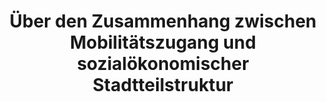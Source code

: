 ---
id: mobilitaetsmacher
title: "Über den Zusammenhang zwischen Mobilitätszugang und sozialökonomischer Stadtteilstruktur"
title_project: "Über den Zusammenhang zwischen Mobilitätszugang und sozialökonomischer Stadtteilstruktur"
title_short: "Mobilitätsmacher:in"
period: "Okt 23 – Mär 24 (6 Monate)" 
round: "3"
lecture2go: "68028"
uhh_url: "https://www.hcl.uni-hamburg.de/ddlitlab/data-literacy-studierendenprojekte/dritte-foerderrunde/mobilitaetsmacher.html"
students: "Aranka Bálint, Ellis Steinbiß, Fabian Hellmold"
mentor: "Daniel Gotthardt"
text: |
    Ein erheblicher Anteil der Hamburger Bevölkerung lebt in Stadtteilen, die nicht ausreichend in das HVV-Netz integriert sind [1]. Weiter zeigen Untersuchungen der Technischen Universität Hamburg, dass das Pro-Kopf-Angebot von Bussen und Schnellbahnen in einkommensschwachen Gebieten im Vergleich zu Stadtteilen mit höherer Kaufkraft deutlich geringer ist [2]. Die kürzlich eingeführte finanzielle Unterstützung für die Nutzung des Angebots der Deutschen Bahn und des Hamburger Verkehrsverbund (HVV) entlastete einkommensschwache Haushalte [3]. Allerdings lösen auch diese finanziellen Stützen nicht das Problem von fehlender Anbindung von einkommensschwachen (Rand-)gebieten an das Mobilitätsnetz.   

    Dabei ist der Zugang zu dem ÖPNV von essenzieller Bedeutung für die soziale Teilhabe, die sich durch das Pflegen sozialer Kontakte, persönliche Entfaltung oder das Mitwirken am kulturellen und politischen Leben äußern kann [3]. Einschränkungen in der Mobilität, wie lange Wartezeiten, häufiges Umsteigen oder eine schlechte Anbindung können deshalb zu sozialer Isolation führen. Um die soziale Teilhabe insbesondere für marginalisierte Gruppen zu fördern, ist ein gut funktionierendes Verkehrsnetz in der Stadt unabdingbar.    

    Unser Projekt zielt darauf ab, datengetrieben zu analysieren, wie sich das Angebot des HVV zwischen den verschiedenen Hamburger Stadtteilen unterscheidet. Wir planen deshalb, die einzelnen Haltestellen in dem Hamburger Nahverkehr zu bewerten. So werden wir anhand der HVV-Fahrplandaten die Einzugsgebiete der jeweiligen Haltestellen algorithmisch bestimmen und visuell darstellen. Dabei beziehen wir mit ein, dass ein guter Mobilitätszugang nicht nur eine nahe gelegene Haltestelle, sondern auch eine hohe Fahrtfrequenz und angemessene Auslastung beinhaltet.

    Des Weiteren werden die Fahrtzeiten zu den Orten sozialer Teilhabe berechnet, um eine Vergleichbarkeit der verschiedenen Haltestellen zu ermöglichen. Die Ergebnisse sollen in Form einer Karte von Hamburg dargestellt werden und als Ausgangspunkt für realistische Optimierungen mit Machine Learning Algorithmen dienen. Die Forschungsergebnisse können von unserem Kooperationspartner HVV genutzt werden, um einen Überblick über schlecht angebundene Stadtteile in Hamburg zu erhalten. Darüber hinaus wird die Karte der Öffentlichkeit bereitgestellt, damit sich jeder Bürger und jede Bürgerin über die Anbindung des Stadtteils informieren kann. 

    ##### Referenzen

    [1] Agora Verkehrswende (2023) „Große Unterschiede auf kleinstem Raum,“ Verfügbar unter: https://www.agora-verkehrswende.de/veroeffentlichungen/oev-atlas-deutschland/grosse-unterschiede-auf-kleinstem-raum/ (Letzter Zugriff am: 21.06.2023).  
    [2] Daubitz, S. and Aberle C. (2020) „Mobilität und Soziale Exklusion in Hamburg,“ Forschungsbericht, TU Berlin. DOI: 10.15480/882.3019.  
    [3] Hille, C. and Gather, M. (2022) “Mit dem 9-Euro-Ticket zu mehr sozialer Teilhabe? Ergebnisse einer Befragung von einkommensschwachen Haushalten zur Wirkung des 9-Euro-Tickets auf das Mobilitätsverhalten und ausgewählte Dimensionen der sozialen Teilhabe,” Berichte des Instituts Verkehr und Raum (29).  

image: "https://www.hcl.uni-hamburg.de/18288399/200130-bus2020-10-733x414-45d385400edb99231cbed0f17d83743cd4e3f287.jpg"
image_credit: "UHH / Ohme"
---